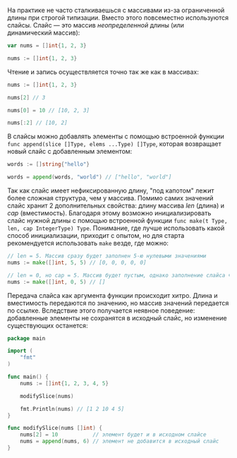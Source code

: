 
На практике не часто сталкиваешься с массивами из-за ограниченной длины при строгой типизации. Вместо этого повсеместно используются слайсы. Слайс — это массив *неопределенной* длины (или динамический массив):

```go
var nums = []int{1, 2, 3}

nums := []int{1, 2, 3}
```

Чтение и запись осуществляется точно так же как в массивах:

```go
nums := []int{1, 2, 3}

nums[2] // 3

nums[0] = 10 // [10, 2, 3]

nums[:2] // [10, 2]
```

В слайсы можно добавлять элементы с помощью встроенной функции `func append(slice []Type, elems ...Type) []Type`, которая возвращает новый слайс с добавленным элементом:

```go
words := []string{"hello"}

words = append(words, "world") // ["hello", "world"]
```

Так как слайс имеет нефиксированную длину, "под капотом" лежит более сложная структура, чем у массива. Помимо самих значений слайс хранит 2 дополнительных свойства: длину массива *len* (длина) и *cap* (вместимость). Благодаря этому возможно инициализировать слайс нужной длины с помощью встроенной функции `func make(t Type, len, cap IntegerType) Type`. Понимание, где лучше использовать какой способ инициализации, приходит с опытом, но для старта рекомендуется использовать `make` везде, где можно:

```go
// len = 5. Массив сразу будет заполнен 5-ю нулевыми значениями
nums := make([]int, 5, 5) // [0, 0, 0, 0, 0]

// len = 0, но cap = 5. Массив будет пустым, однако заполнение слайса через append будет эффективным, потому что в памяти уже выделен массив нужной длины
nums := make([]int, 0, 5) // []
```

Передача слайса как аргумента функции происходит хитро. Длина и вместимость передаются по значению, но массив значений передается по ссылке. Вследствие этого получается неявное поведение: добавленные элементы не сохранятся в исходный слайс, но изменение существующих останется:

```go
package main

import (
	"fmt"
)

func main() {
	nums := []int{1, 2, 3, 4, 5}

	modifySlice(nums)

	fmt.Println(nums) // [1 2 10 4 5]
}

func modifySlice(nums []int) {
	nums[2] = 10           // элемент будет и в исходном слайсе
	nums = append(nums, 6) // элемент не добавится в исходный слайс
}
```
